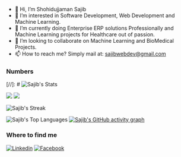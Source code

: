 - 👋 Hi, I’m Shohidujjaman Sajib
- 👀 I’m interested in Software Development, Web Development and Machine Learning.
- 🌱 I’m currently doing Enterprise ERP solutions Professionally and Machine Learning projects for Healthcare out of passion.
- 💞️ I’m looking to collaborate on Machine Learning and BioMedical Projects.
- 📫 How to reach me? Simply mail at: sajibwebdev@gmail.com

### Numbers
[//]: # ![Sajib's Stats](https://github-readme-stats.vercel.app/api?username=sajib-bme-kuet&theme=dark&show_icons=true&hide_border=true&count_private=true)

![](https://raw.githubusercontent.com/sajib-bme-kuet/github-stats/master/generated/overview.svg#gh-dark-mode-only)
![](https://raw.githubusercontent.com/sajib-bme-kuet/github-stats/master/generated/overview.svg#gh-light-mode-only)

![Sajib's Streak](https://github-readme-streak-stats.herokuapp.com/?user=sajib-bme-kuet&theme=dark&hide_border=true)

![Sajib's Top Languages](https://github-readme-stats.vercel.app/api/top-langs/?username=sajib-bme-kuet&theme=dark&show_icons=true&hide_border=true&layout=compact)
[![Sajib's GitHub activity graph](https://github-readme-activity-graph.vercel.app/graph?username=sajib-bme-kuet&theme=react-dark)](https://github.com/ashutosh00710/github-readme-activity-graph)
### Where to find me

[![Linkedin](https://img.shields.io/badge/LinkedIn-0077B5?style=flat-square&logo=linkedin&logoColor=white)](https://www.linkedin.com/in/s-sajib/) 
[![Facebook](https://img.shields.io/badge/Facebook-1877F2?style=flat-square&logo=facebook&logoColor=white)](https://twitter.com/sajib975)

<!---
sajib-bme-kuet/sajib-bme-kuet is a ✨ special ✨ repository because its `README.md` (this file) appears on your GitHub profile.
You can click the Preview link to take a look at your changes.
--->
